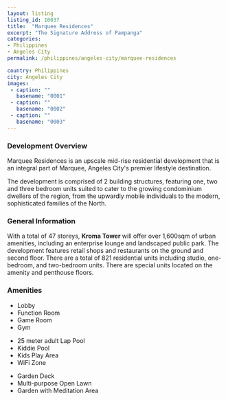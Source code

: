 ```yaml
---
layout: listing
listing_id: 10037
title:  "Marquee Residences"
excerpt: "The Signature Address of Pampanga"
categories:
- Philippines
- Angeles City
permalink: /philippines/angeles-city/marquee-residences

country: Philippines
city: Angeles City
images:
 - caption: ""
   basename: "0001"
 - caption: ""
   basename: "0002"
 - caption: ""
   basename: "0003"
---
```


<h3>Development Overview</h3>
<p>Marquee Residences is an upscale mid-rise residential development that is an integral part of Marquee, 
	Angeles City's premier lifestyle destination.</p>
<p>The development is comprised of 2 building structures, featuring one, two and three bedroom units suited 
	to cater to the growing condominium dwellers of the region, from the upwardly mobile individuals to the 
	modern, sophisticated families of the North.</p>

<h3>General Information</h3>
<p>With a total of 47 storeys, <strong>Kroma Tower</strong> will offer over 1,600sqm of urban amenities,
including an enterprise lounge and landscaped public park. The development features retail shops and restaurants
on the ground and second floor. There are a total of 821 residential units including studio, one-bedroom,
and two-bedroom units. There are special units located on the amenity and penthouse floors.</p>

<h3>Amenities</h3>
<div class="features clearfix">
	<ul>
		<li>Lobby</li>
		<li>Function Room</li>
		<li>Game Room</li>
		<li>Gym</li>
	</ul>
	<ul>
		<li>25 meter adult Lap Pool</li>
		<li>Kiddie Pool</li>
		<li>Kids Play Area</li>
		<li>WiFi Zone</li>
	</ul>
	<ul>
		<li>Garden Deck</li>
		<li>Multi-purpose Open Lawn</li>
		<li>Garden with Meditation Area</li>
	</ul>
</div>
